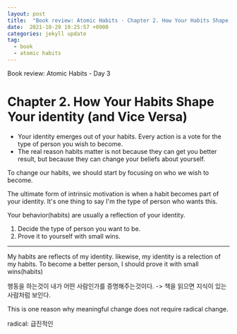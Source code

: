 ```yaml
---
layout: post
title:  "Book review: Atomic Habits - Chapter 2. How Your Habits Shape Your identity (and Vice Versa)"
date:  2021-10-29 19:25:57 +0900 
categories: jekyll update
tag:
  - book
  - atomic habits
---
```


Book review: Atomic Habits - Day 3

# Chapter 2. How Your Habits Shape Your identity (and Vice Versa)

* Your identity emerges out of your habits. Every action is a vote for the type of person you wish to become.
* The real reason habits matter is not because they can get you better result, but because they can change your beliefs about yourself.

To change our habits, we should start by focusing on who we wish to become.

The ultimate form of intrinsic motivation is when a habit becomes part of your identity. It's one thing to say I'm the type of person who wants this.

Your behavior(habits) are usually a reflection of your identity.

1. Decide the type of person you want to be.
2. Prove it to yourself with small wins.

-----

My habits are reflects of my identity. likewise, my identity is a relection of my habits. To become a better person, I should prove it with small wins(habits)

행동을 하는것이 내가 어떤 사람인가를 증명해주는것이다. -> 책을 읽으면 지식이 있는 사람처럼 보인다.

This is one reason why meaningful change does not require radical change.

radical: 급진적인
